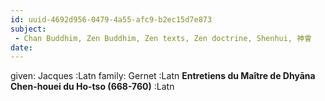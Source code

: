 ```yaml
---
id: uuid-4692d956-0479-4a55-afc9-b2ec15d7e873
subject: 
 - Chan Buddhim, Zen Buddhim, Zen texts, Zen doctrine, Shenhui, 神會
date: 
---
```


given: Jacques :Latn
family: Gernet :Latn
**Entretiens du Maître de Dhyāna Chen-houei du Ho-tso (668-760)** :Latn